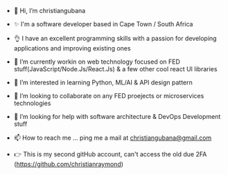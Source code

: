 - 👋 Hi, I’m christiangubana
- ✨ I'm a software developer based in Cape Town / South Africa
- 👌 I have an excellent programming skills with a passion for developing applications and improving existing ones
- 👀 I’m currently workin on web technology focused on FED stuff(JavaScript/Node.Js/React.Js) & a few other cool react UI libraries
- 🌱 I’m interested in learning Python, ML/AI & API design pattern
- 💞️ I’m looking to collaborate on any FED proejects or microservices technologies
- 🤔 I’m looking for help with software architecture & DevOps Development stuff
- 📫 How to reach me ... ping me a mail at christiangubana@gmail.com

- 👉 This is my second gitHub account, can't access the old due 2FA (https://github.com/christianraymond)

<!---
christiangubana/christiangubana is a ✨ special ✨ repository because its `README.md` (this file) appears on your GitHub profile.
You can click the Preview link to take a look at your changes.
--->
